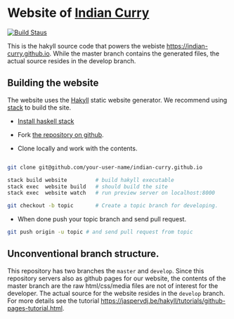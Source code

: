 # Website of [Indian Curry]

[![Build Staus][travis-status]][travis-raaz]

This is the hakyll source code that powers the webiste
<https://indian-curry.github.io>. While the master branch contains the
generated files, the actual source resides in the develop branch.


## Building the website

The website uses the [Hakyll] static website generator. We recommend
using [stack] to build the site.

* [Install haskell stack]

* Fork [the repository on github][repo].

* Clone locally and work with the contents.

```bash

git clone git@github.com/your-user-name/indian-curry.github.io

stack build website         # build hakyll executable
stack exec  website build   # should build the site
stack exec  website watch   # run preview server on localhost:8000

git checkout -b topic       # Create a topic branch for developing.

```
* When done push your topic branch and send pull request.

```bash
git push origin -u topic # and send pull request from topic

```

## Unconventional branch structure.

This repository has two branches the `master` and `develop`. Since
this repository servers also as github pages for our website, the
contents of the master branch are the raw html/css/media files are not
of interest for the developer.  The actual source for the website
resides in the `develop` branch. For more details see the tutorial
<https://jaspervdj.be/hakyll/tutorials/github-pages-tutorial.html>.



[indian curry]: <https://indian-curry.github.io> "Indian curry homepage"
[install haskell stack]: <https://docs.haskellstack.org/en/stable/README/> "Install haskell stack"
[stack]: <https://docs.haskellstack.org/en/stable/README/> "Haskell Stack"
[hakyll]: <https://jaspervdj.be/hakyll/> "Hakyll website generator"
[repo]: <https://github.com/indian-curry/indian-curry.github.io>

[travis-status]: <https://secure.travis-ci.org/indian-curry/indian-curry.github.io.png> "Build status"

[travis-raaz]: <https://travis-ci.org/indian-curry/indian-curry.github.io> "Build status"
